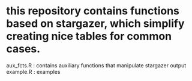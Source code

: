 # this repository contains functions based on stargazer, which simplify creating nice tables for common cases. 
aux_fcts.R  : contains auxiliary functions that manipulate stargazer output
example.R   : examples
